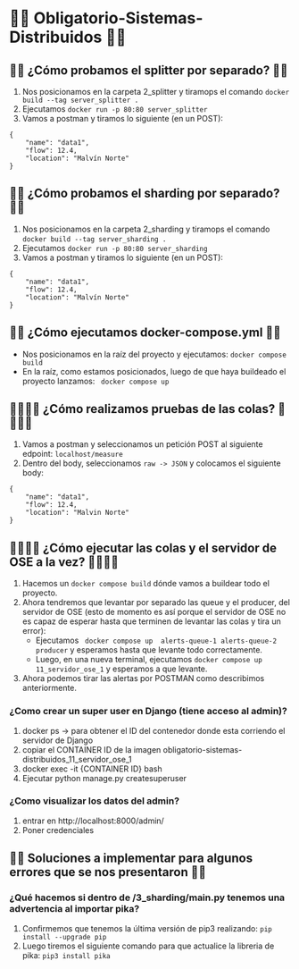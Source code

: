 # 📡📡 Obligatorio-Sistemas-Distribuidos 📡📡

## 🛂🛂 ¿Cómo probamos el splitter por separado? 🛂🛂
1. Nos posicionamos en la carpeta 2_splitter y tiramops el comando ```docker build --tag server_splitter .```
2. Ejecutamos ``` docker run -p 80:80 server_splitter ```
3. Vamos a postman y tiramos lo siguiente (en un POST): 
``` 
{
    "name": "data1",
    "flow": 12.4,
    "location": "Malvín Norte"
} 
```

## 🔀🔀 ¿Cómo probamos el sharding por separado? 🔀🔀
1. Nos posicionamos en la carpeta 2_sharding y tiramops el comando ```docker build --tag server_sharding .```
2. Ejecutamos ``` docker run -p 80:80 server_sharding ```
3. Vamos a postman y tiramos lo siguiente (en un POST): 
``` 
{
    "name": "data1",
    "flow": 12.4,
    "location": "Malvín Norte"
} 
```

## 🐳🐳 ¿Cómo ejecutamos docker-compose.yml 🐳🐳
- Nos posicionamos en la raíz del proyecto y ejecutamos: ``` docker compose build ```
- En la raíz, como estamos posicionados, luego de que haya buildeado el proyecto lanzamos: ``` docker compose up```

## 🚶🚶🚶🚶 ¿Cómo realizamos pruebas de las colas? 🚶🚶🚶🚶
1. Vamos a postman y seleccionamos un petición POST al siguiente edpoint: ``` localhost/measure ```
2. Dentro del body, seleccionamos ``` raw -> JSON ``` y colocamos el siguiente body:
``` 
{
    "name": "data1",
    "flow": 12.4,
    "location": "Malvin Norte"
}
```

## 🚶🚶🚶🚶 ¿Cómo ejecutar las colas y el servidor de OSE a la vez? 🚶🚶🚶🚶

1. Hacemos un ``` docker compose build ``` dónde vamos a buildear todo el proyecto.
2. Ahora tendremos que levantar por separado las queue y el producer, del servidor de OSE (esto de momento es así porque el servidor de OSE no es capaz de esperar hasta que terminen de levantar las colas y tira un error):
    - Ejecutamos ``` docker compose up  alerts-queue-1 alerts-queue-2 producer``` y esperamos hasta que levante todo correctamente.
    - Luego, en una nueva terminal, ejecutamos ``` docker compose up 11_servidor_ose_1 ``` y esperamos a que levante.
3. Ahora podemos tirar las alertas por POSTMAN como describimos anteriormente.

### ¿Como crear un super user en Django (tiene acceso al admin)?
1. docker ps -> para obtener el ID del contenedor donde esta corriendo el servidor de Django
2. copiar el CONTAINER ID de la imagen obligatorio-sistemas-distribuidos_11_servidor_ose_1
3. docker exec -it {CONTAINER ID} bash
4. Ejecutar python manage.py createsuperuser

### ¿Como visualizar los datos del admin?
1. entrar en http://localhost:8000/admin/
2. Poner credenciales 




## 🏓🏓 Soluciones a implementar para algunos errores que se nos presentaron 🏓🏓
### ¿Qué hacemos si dentro de /3_sharding/main.py tenemos una advertencia al importar pika?

1. Confirmemos que tenemos la última versión de pip3 realizando: ``` pip install --upgrade pip ```
2. Luego tiremos el siguiente comando para que actualice la libreria de pika: ``` pip3 install pika ```

